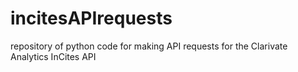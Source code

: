 # incitesAPIrequests
repository of python code for making API requests for the Clarivate Analytics InCites API
